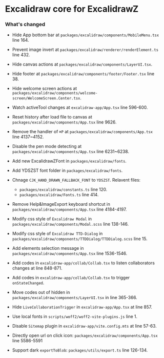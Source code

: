 # Excalidraw core for ExcalidrawZ

### What's changed

- Hide App bottom bar at `packages/excalidraw/components/MobileMenu.tsx` line 164.
- Prevent image invert at `packages/excalidraw/renderer/renderElement.ts` line 432.
- Hide canvas actions at `packages/excalidraw/components/LayerUI.tsx`.
- Hide footer at `packages/excalidraw/components/footer/Footer.tsx` line 38.
- Hide welcome screen actions at `packages/excalidraw/components/welcome-screen/WelcomeScreen.Center.tsx`.
- Watch activeTool changes at `excalidraw-app/App.tsx` line 596-600.
- Reset history after load file to canvas at `packages/excalidraw/components/App.tsx` line 9626.
- Remove the handler of `⌘P` at `packages/excalidraw/components/App.tsx` line 4137~4152.
- Disable the pen mode detecting at `packages/excalidraw/components/App.tsx` line 6231~6238.
- Add new ExcalidrawZFont in `packages/excalidraw/fonts`.
- Add YDSZST font folder in `packages/excalidraw/fonts`.
- Chnage `CJK_HAND_DRAWN_FALLBACK_FONT` to `YDSZST`. Relavent files:
  - `packages/excalidraw/constants.ts` line 120.
  - `packages/excalidraw/Fonts.ts` line 414.
- Remove Help&ImageExport keyboard shortcut in `packages/excalidraw/components/App.tsx` line 4184-4197. 
- Modify css style of `Excalidraw Modal` in `packages/excalidraw/components/Modal.scss` line 138-146.
- Modify css style of `Excalidraw TTD-Dialog` in `packages/excalidraw/components/TTDDialog/TTDDialog.scss` line 15.
- Add elements selection message in `packages/excalidraw/components/App.tsx` line 1536-1546.

- Add codes in `excalidraw-app/collab/Collab.tsx` to listen collaborators changes at line 848-871.

- Add codes in `excalidraw-app/collab/Collab.tsx` to trigger `onStateChanged`.

- Move codes out of hidden in `packages/excalidraw/components/LayerUI.tsx` in line 365-366.

- Hide `LiveCollaborationTrigger` in `excalidraw-app/App.tsx` at line 857.

- Use local fonts in `scripts/woff2/woff2-vite-plugins.js` line 1.

- Disable `Sitemap` plugin in `excalidraw-app/vite.config.mts` at line 57-63.

- Directly open url on click icon: `packages/excalidraw/components/App.tsx` line 5586-5591

- Support dark `exportToBlob`: `packages/utils/export.ts` line 126-134.

